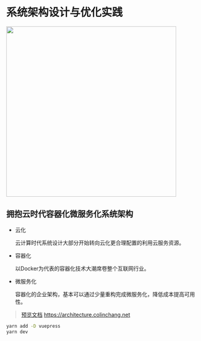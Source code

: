 # 系统架构设计与优化实践

<a src='https://architecture.colinchang.net'>
<img src='https://architecture.colinchang.net/hero.png' width='450' />
</a>

## 拥抱云时代容器化微服务化系统架构

* 云化

    云计算时代系统设计大部分开始转向云化更合理配置的利用云服务资源。

* 容器化

    以Docker为代表的容器化技术大潮席卷整个互联网行业。

* 微服务化

    容器化的企业架构，基本可以通过少量重构完成微服务化，降低成本提高可用性。


> [预览文档](https://architecture.colinchang.net/) https://architecture.colinchang.net

```sh
yarn add -D vuepress
yarn dev
```
